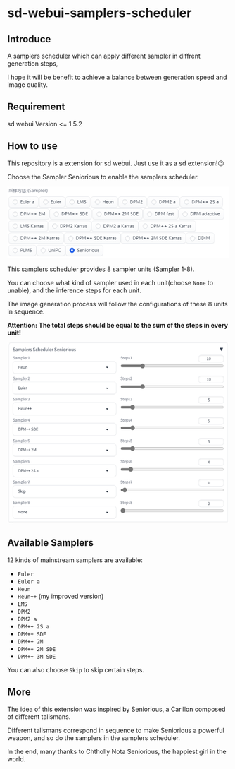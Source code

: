 # sd-webui-samplers-scheduler

## Introduce
A samplers scheduler which can apply different sampler in diffrent generation steps,  

I hope it will be benefit to achieve a balance between generation speed and image quality.

## Requirement
sd webui Version <= 1.5.2  

## How to use
This repository is a extension for sd webui. Just use it as a sd extension!😉  

Choose the Sampler Seniorious to enable the samplers scheduler.

![](https://github.com/Carzit/sd-webui-samplers-scheduler/blob/main/images/example0.PNG)


This samplers scheduler provides 8 sampler units (Sampler 1-8). 

You can choose what kind of sampler used in each unit(choose `None` to unable), and the inference steps for each unit.  

The image generation process will follow the configurations of these 8 units in sequence. 

**Attention: The total steps should be equal to the sum of the steps in every unit!**


![](https://github.com/Carzit/sd-webui-samplers-scheduler/blob/main/images/example1.PNG)

## Available Samplers
12 kinds of mainstream samplers are available:  

- `Euler`
- `Euler a`
- `Heun`
- `Heun++` (my improved version)
- `LMS`
- `DPM2`
- `DPM2 a`
- `DPM++ 2S a`
- `DPM++ SDE`
- `DPM++ 2M`
- `DPM++ 2M SDE`
- `DPM++ 3M SDE`

You can also choose `Skip` to skip certain steps.


## More
The idea of this extension was inspired by Seniorious, a Carillon composed of different talismans.  

Different talismans correspond in sequence to make Seniorious a powerful weapon, and so do the samplers in the samplers scheduler.  

In the end, many thanks to Chtholly Nota Seniorious, the happiest girl in the world.
